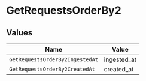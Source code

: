 # GetRequestsOrderBy2


## Values

| Name                            | Value                           |
| ------------------------------- | ------------------------------- |
| `GetRequestsOrderBy2IngestedAt` | ingested_at                     |
| `GetRequestsOrderBy2CreatedAt`  | created_at                      |